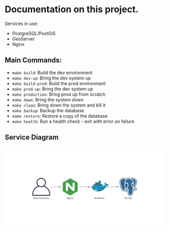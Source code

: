 # Documentation on this project.

Services in use:

* PostgreSQL/PostGIS
* GeoServer
* Nginx

## Main Commands:

* `make build`: Build the dev environment
* `make dev-up`: Bring the dev system up
* `make build-prod`: Build the prod environment
* `make prod-up`: Bring the dev system up
* `make production`: Bring prod up from scratch
* `make down`: Bring the system down
* `make clean`: Bring down the system and kill it
* `make backup`: Backup the database
* `make restore`: Restore a copy of the database
* `make health`: Run a health check - exit with error on failure


## Service Diagram

![Service Architecture Diagram](infrastructure.png)

